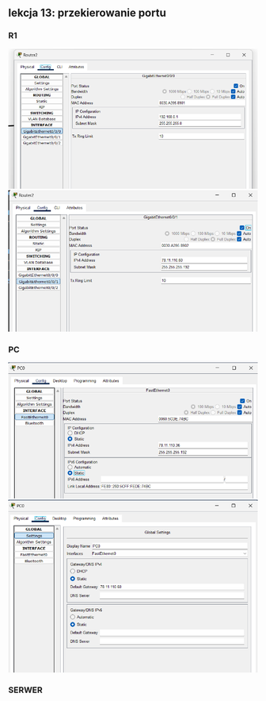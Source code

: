 ## lekcja 13: przekierowanie portu

### R1
![Alt text](image-2.png)
![Alt text](image-3.png)

### PC
![Alt text](image.png)
![Alt text](image-1.png)
### SERWER